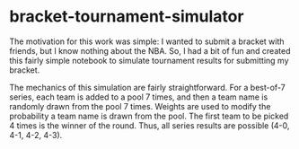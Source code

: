 # bracket-tournament-simulator
The motivation for this work was simple: I wanted to submit a bracket with friends, but I know nothing about the NBA. So, I had a bit of fun and created this fairly simple notebook to simulate tournament results for submitting my bracket.

The mechanics of this simulation are fairly straightforward. For a best-of-7 series, each team is added to a pool 7 times, and then a team name is randomly drawn from the pool 7 times. Weights are used to modify the probability a team name is drawn from the pool. The first team to be picked 4 times is the winner of the round. Thus, all series results are possible (4-0, 4-1, 4-2, 4-3).
